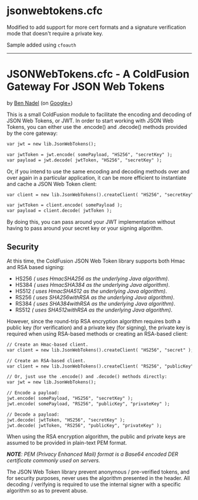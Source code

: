 
# jsonwebtokens.cfc

Modified to add support for more cert formats and a signature verification mode that doesn't require a private key.

Sample added using `cfoauth`

---

# JSONWebTokens.cfc - A ColdFusion Gateway For JSON Web Tokens

by [Ben Nadel][1] (on [Google+][2])

This is a small ColdFusion module to facilitate the encoding and decoding of JSON Web 
Tokens, or JWT. In order to start working with JSON Web Tokens, you can either use the
.encode() and .decode() methods provided by the core gateway:

```cfc
var jwt = new lib.JsonWebTokens();

var jwtToken = jwt.encode( somePayload, "HS256", "secretKey" );
var payload = jwt.decode( jwtToken, "HS256", "secretKey" );
```

Or, if you intend to use the same encoding and decoding methods over and over again in
a particular application, it can be more efficient to instantiate and cache a JSON Web 
Token client:

```cfc
var client = new lib.JsonWebTokens().createClient( "HS256", "secretKey" );

var jwtToken = client.encode( somePayload );
var payload = client.decode( jwtToken );
```

By doing this, you can pass around your JWT implementation without having to pass around
your secret key or your signing algorithm. 

## Security

At this time, the ColdFusion JSON Web Token library supports both Hmac and RSA based 
signing:

* HS256 _( uses HmacSHA256 as the underlying Java algorithm)_.
* HS384 _( uses HmacSHA384 as the underlying Java algorithm)_.
* HS512 _( uses HmacSHA512 as the underlying Java algorithm)_.
* RS256 _( uses SHA256withRSA as the underlying Java algorithm)_.
* RS384 _( uses SHA384withRSA as the underlying Java algorithm)_.
* RS512 _( uses SHA512withRSA as the underlying Java algorithm)_.

However, since the round-trip RSA encryption algorithm requires both a public
key (for verification) and a private key (for signing), the private key is required when
using RSA-based methods or creating an RSA-based client:

```cfc
// Create an Hmac-based client.
var client = new lib.JsonWebTokens().createClient( "HS256", "secret" );

// Create an RSA-based client.
var client = new lib.JsonWebTokens().createClient( "RS256", "publicKey", "privateKey" );

// Or, just use the .encode() and .decode() methods directly:
var jwt = new lib.JsonWebTokens();

// Encode a payload:
jwt.encode( somePayload, "HS256", "secretKey" );
jwt.encode( somePayload, "RS256", "publicKey", "privateKey" );

// Decode a payload:
jwt.decode( jwtToken, "HS256", "secretKey" );
jwt.decode( jwtToken, "RS256", "publicKey", "privateKey" );
```

When using the RSA encryption algorithm, the public and private keys are assumed to be
provided in plain-text PEM format.

_**NOTE**: PEM (Privacy Enhanced Mail) format is a Base64 encoded DER certificate commonly 
used on servers._

The JSON Web Token library prevent anonymous / pre-verified tokens, and for security 
purposes, never uses the algorithm presented in the header. All decoding / verifying is
required to use the internal signer with a specific algorithm so as to prevent abuse.


[1]: http://www.bennadel.com
[2]: https://plus.google.com/108976367067760160494?rel=author
